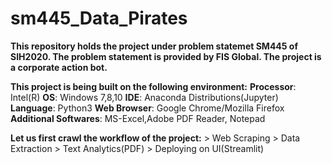 # sm445_Data_Pirates
**This repository holds the project under problem statemet SM445 of SIH2020. The problem statement is provided by FIS Global. The project is a corporate action bot.**


**This project is being built on the following environment:**
**Processor**: Intel(R)
**OS**: Windows 7,8,10
**IDE**: Anaconda Distributions(Jupyter)
**Language**: Python3
**Web Browser**: Google Chrome/Mozilla Firefox
**Additional Softwares**: MS-Excel,Adobe PDF Reader, Notepad



**Let us first crawl the workflow of the project:**
      > Web Scraping
      > Data Extraction
      > Text Analytics(PDF)
      > Deploying on UI(Streamlit)
